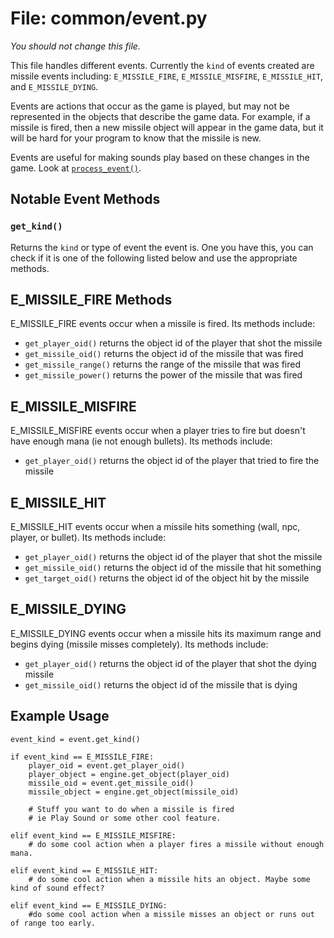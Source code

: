 # File: common/event.py

*You should not change this file.*

This file handles different events. Currently the `kind` of events created
are missile events including: `E_MISSILE_FIRE`, `E_MISSILE_MISFIRE`, `E_MISSILE_HIT`, and `E_MISSILE_DYING`.

Events are actions that occur as the game is played, but may not
be represented in the objects that describe the game data.
For example, if a missile is fired, then a new missile object
will appear in the game data, but it will be hard for your
program to know that the missile is new.

Events are useful for making sounds play based on these changes in the game.
Look at [`process_event()`](other/client_pygame/display.md).


## Notable Event Methods

### `get_kind()`

Returns the `kind` or type of event the event is. One you have this, you can check if it is one of the following listed below and use the appropriate methods.


## E_MISSILE_FIRE Methods

E_MISSILE_FIRE events occur when a missile is fired. Its methods include:

*   `get_player_oid()` returns the object id of the player that shot the missile
*   `get_missile_oid()` returns the object id of the missile that was fired
*   `get_missile_range()` returns the range of the missile that was fired
*   `get_missile_power()` returns the power of the missile that was fired



## E_MISSILE_MISFIRE

E_MISSILE_MISFIRE events occur when a player tries to fire but doesn't have enough mana (ie not enough bullets). Its methods include:

*   `get_player_oid()` returns the object id of the player that tried to fire the missile



## E_MISSILE_HIT

E_MISSILE_HIT events occur when a missile hits something (wall, npc, player, or bullet). Its methods include:

*   `get_player_oid()` returns the object id of the player that shot the missile
*   `get_missile_oid()` returns the object id of the missile that hit something
*   `get_target_oid()` returns the object id of the object hit by the missile



## E_MISSILE_DYING

E_MISSILE_DYING events occur when a missile hits its maximum range and begins dying (missile misses completely). Its methods include:

*   `get_player_oid()` returns the object id of the player that shot the dying missile
*   `get_missile_oid()` returns the object id of the missile that is dying



## Example Usage

	event_kind = event.get_kind()

	if event_kind == E_MISSILE_FIRE:
		player_oid = event.get_player_oid()
		player_object = engine.get_object(player_oid)
		missile_oid = event.get_missile_oid()
		missile_object = engine.get_object(missile_oid)

		# Stuff you want to do when a missile is fired
		# ie Play Sound or some other cool feature.

	elif event_kind == E_MISSILE_MISFIRE:
		# do some cool action when a player fires a missile without enough mana.

	elif event_kind == E_MISSILE_HIT:
		# do some cool action when a missile hits an object. Maybe some kind of sound effect?

	elif event_kind == E_MISSILE_DYING:
		#do some cool action when a missile misses an object or runs out of range too early.

